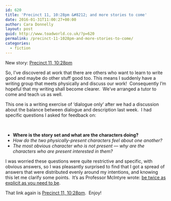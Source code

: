 ```yaml
---
id: 620
title: 'Precinct 11, 10:28pm &#8212; and more stories to come'
date: 2016-01-31T11:00:27+00:00
author: Cara Donnelly
layout: post
guid: http://www.toadworld.co.uk/?p=620
permalink: /precinct-11-1028pm-and-more-stories-to-come/
categories:
  - fiction
---
```

New story: <a href="http://www.toadworld.co.uk/stories/standalone/precinct-11-1028pm/" target="_blank">Precinct 11, 10:28pm</a>

So, I&#8217;ve discovered at work that there are others who want to learn to write good and maybe do other stuff good too. This means I suddenly have a writing group that meets physically and discuss our work!  Consequently I&#8217;m hopeful that my writing shall become clearer.  We&#8217;ve arranged a tutor to come and teach us as well.

This one is a writing exercise of &#8216;dialogue only&#8217; after we had a discussion about the balance between dialogue and description last week.  I had specific questions I asked for feedback on:

&nbsp;

  * __Where is the story set and what are the characters doing?__
  * _How do the two physically-present characters feel about one another?_
  * _The most obvious character who is not present &#8212; why are the characters who are present interested in them?_

I was worried these questions were quite restrictive and specific, with obvious answers, so I was pleasantly surprised to find that I got a spread of answers that were distributed evenly around my intentions, and knowing this let me clarify some points.  It&#8217;s as Professor McIntyre wrote: <a href="http://www.atm.damtp.cam.ac.uk/mcintyre/papers/LHCE/lucidity-science-I.pdf" target="_blank">be twice as explicit as you need to be</a>.

That link again is <a href="http://www.toadworld.co.uk/stories/standalone/precinct-11-1028pm/" target="_blank">Precinct 11, 10:28pm</a>.  Enjoy!

&nbsp;

&nbsp;

&nbsp;